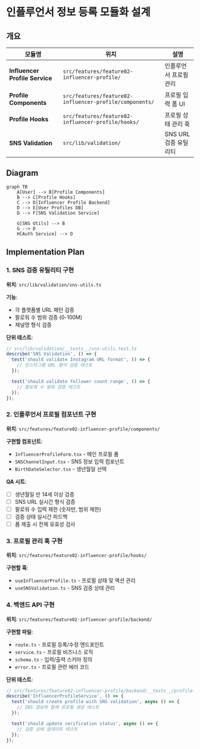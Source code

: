 # 인플루언서 정보 등록 모듈화 설계

## 개요

| 모듈명 | 위치 | 설명 |
|--------|------|------|
| **Influencer Profile Service** | `src/features/feature02-influencer-profile/` | 인플루언서 프로필 관리 |
| **Profile Components** | `src/features/feature02-influencer-profile/components/` | 프로필 입력 폼 UI |
| **Profile Hooks** | `src/features/feature02-influencer-profile/hooks/` | 프로필 상태 관리 훅 |
| **SNS Validation** | `src/lib/validation/` | SNS URL 검증 유틸리티 |

## Diagram

```mermaid
graph TB
    A[User] --> B[Profile Components]
    B --> C[Profile Hooks]
    C --> D[Influencer Profile Backend]
    D --> E[User Profiles DB]
    D --> F[SNS Validation Service]

    G[SNS Utils] --> B
    G --> D
    H[Auth Service] --> D
```

## Implementation Plan

### 1. SNS 검증 유틸리티 구현
**위치**: `src/lib/validation/sns-utils.ts`

**기능**:
- 각 플랫폼별 URL 패턴 검증
- 팔로워 수 범위 검증 (0-100M)
- 채널명 형식 검증

**단위 테스트**:
```typescript
// src/lib/validation/__tests__/sns-utils.test.ts
describe('SNS Validation', () => {
  test('should validate Instagram URL format', () => {
    // 인스타그램 URL 형식 검증 테스트
  });

  test('should validate follower count range', () => {
    // 팔로워 수 범위 검증 테스트
  });
});
```

### 2. 인플루언서 프로필 컴포넌트 구현
**위치**: `src/features/feature02-influencer-profile/components/`

**구현할 컴포넌트**:
- `InfluencerProfileForm.tsx` - 메인 프로필 폼
- `SNSChannelInput.tsx` - SNS 정보 입력 컴포넌트
- `BirthDateSelector.tsx` - 생년월일 선택

**QA 시트**:
- [ ] 생년월일 만 14세 이상 검증
- [ ] SNS URL 실시간 형식 검증
- [ ] 팔로워 수 입력 제한 (숫자만, 범위 제한)
- [ ] 검증 상태 실시간 피드백
- [ ] 폼 제출 시 전체 유효성 검사

### 3. 프로필 관리 훅 구현
**위치**: `src/features/feature02-influencer-profile/hooks/`

**구현할 훅**:
- `useInfluencerProfile.ts` - 프로필 상태 및 액션 관리
- `useSNSValidation.ts` - SNS 검증 상태 관리

### 4. 백엔드 API 구현
**위치**: `src/features/feature02-influencer-profile/backend/`

**구현할 파일**:
- `route.ts` - 프로필 등록/수정 엔드포인트
- `service.ts` - 프로필 비즈니스 로직
- `schema.ts` - 입력/출력 스키마 정의
- `error.ts` - 프로필 관련 에러 코드

**단위 테스트**:
```typescript
// src/features/feature02-influencer-profile/backend/__tests__/profile-service.test.ts
describe('InfluencerProfileService', () => {
  test('should create profile with SNS validation', async () => {
    // SNS 정보와 함께 프로필 생성 테스트
  });

  test('should update verification status', async () => {
    // 검증 상태 업데이트 테스트
  });
});
```
